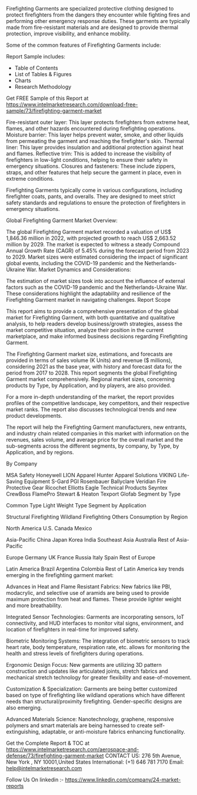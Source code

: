 Firefighting Garments are specialized protective clothing designed to protect firefighters from the dangers they encounter while fighting fires and performing other emergency response duties. These garments are typically made from fire-resistant materials and are designed to provide thermal protection, improve visibility, and enhance mobility.



Some of the common features of Firefighting Garments include:

Report Sample includes:
- Table of Contents
- List of Tables & Figures
- Charts
- Research Methodology

Get FREE Sample of this Report at https://www.intelmarketresearch.com/download-free-sample/73/firefighting-garment-market




Fire-resistant outer layer: This layer protects firefighters from extreme heat, flames, and other hazards encountered during firefighting operations.
Moisture barrier: This layer helps prevent water, smoke, and other liquids from permeating the garment and reaching the firefighter's skin.
Thermal liner: This layer provides insulation and additional protection against heat and flames.
Reflective trim: This is added to increase the visibility of firefighters in low-light conditions, helping to ensure their safety in emergency situations.
Closures and fasteners: These include zippers, straps, and other features that help secure the garment in place, even in extreme conditions.


Firefighting Garments typically come in various configurations, including firefighter coats, pants, and overalls. They are designed to meet strict safety standards and regulations to ensure the protection of firefighters in emergency situations.

Global Firefighting Garment Market Overview:



The global Firefighting Garment market recorded a valuation of US$ 1,846.36 million in 2022, with projected growth to reach US$ 2,663.52 million by 2029.
The market is expected to witness a steady Compound Annual Growth Rate (CAGR) of 5.45% during the forecast period from 2023 to 2029.
Market sizes were estimated considering the impact of significant global events, including the COVID-19 pandemic and the Netherlands-Ukraine War.
Market Dynamics and Considerations:



The estimation of market sizes took into account the influence of external factors such as the COVID-19 pandemic and the Netherlands-Ukraine War.
These considerations highlight the adaptability and resilience of the Firefighting Garment market in navigating challenges.
Report Scope



This report aims to provide a comprehensive presentation of the global market for Firefighting Garment, with both quantitative and qualitative analysis, to help readers develop business/growth strategies, assess the market competitive situation, analyze their position in the current marketplace, and make informed business decisions regarding Firefighting Garment.



The Firefighting Garment market size, estimations, and forecasts are provided in terms of sales volume (K Units) and revenue ($ millions), considering 2021 as the base year, with history and forecast data for the period from 2017 to 2028. This report segments the global Firefighting Garment market comprehensively. Regional market sizes, concerning products by Type, by Application, and by players, are also provided.



For a more in-depth understanding of the market, the report provides profiles of the competitive landscape, key competitors, and their respective market ranks. The report also discusses technological trends and new product developments.



The report will help the Firefighting Garment manufacturers, new entrants, and industry chain related companies in this market with information on the revenues, sales volume, and average price for the overall market and the sub-segments across the different segments, by company, by Type, by Application, and by regions.

By Company



MSA Safety
Honeywell
LION Apparel
Hunter Apparel Solutions
VIKING Life-Saving Equipment
S-Gard
PGI
Rosenbauer
Ballyclare
Veridian Fire Protective Gear
Ricochet
Elliotts
Eagle Technical Products
Seyntex
CrewBoss
FlamePro
Stewart & Heaton
Texport
Glofab
Segment by Type



Common Type
Light Weight Type
Segment by Application



Structural Firefighting
Wildland Firefighting
Others
Consumption by Region



North America
U.S.
Canada
Mexico


Asia-Pacific
China
Japan
Korea
India
Southeast Asia
Australia
Rest of Asia-Pacific


Europe
Germany
UK
France
Russia
Italy
Spain
Rest of Europe


Latin America
Brazil
Argentina
Colombia
Rest of Latin America
key trends emerging in the firefighting garment market:



Advances in Heat and Flame Resistant Fabrics: New fabrics like PBI, modacrylic, and selective use of aramids are being used to provide maximum protection from heat and flames. These provide lighter weight and more breathability.

Integrated Sensor Technologies: Garments are incorporating sensors, IoT connectivity, and HUD interfaces to monitor vital signs, environment, and location of firefighters in real-time for improved safety.

Biometric Monitoring Systems: The integration of biometric sensors to track heart rate, body temperature, respiration rate, etc. allows for monitoring the health and stress levels of firefighters during operations.

Ergonomic Design Focus: New garments are utilizing 3D pattern construction and updates like articulated joints, stretch fabrics and mechanical stretch technology for greater flexibility and ease-of-movement.

Customization & Specialization: Garments are being better customized based on type of firefighting like wildland operations which have different needs than structural/proximity firefighting. Gender-specific designs are also emerging.

Advanced Materials Science: Nanotechnology, graphene, responsive polymers and smart materials are being harnessed to create self-extinguishing, adaptable, or anti-moisture fabrics enhancing functionality.

Get the Complete Report & TOC at https://www.intelmarketresearch.com/aerospace-and-defense/73/firefighting-garment-market
CONTACT US:
276 5th Avenue, New York , NY 10001,United States
International: (+1) 646 781 7170
Email: help@intelmarketresearch.com

Follow Us On linkedin :- https://www.linkedin.com/company/24-market-reports
